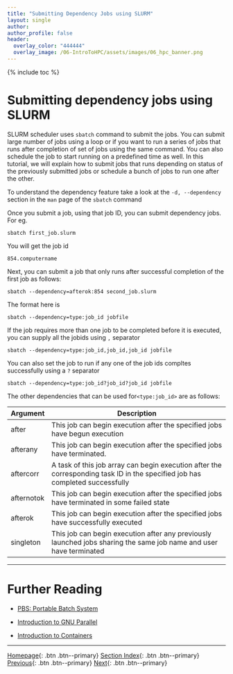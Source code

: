 ```yaml
---
title: "Submitting Dependency Jobs using SLURM"
layout: single
author:
author_profile: false
header:
  overlay_color: "444444"
  overlay_image: /06-IntroToHPC/assets/images/06_hpc_banner.png
---
```


{% include toc %}


# Submitting dependency jobs using SLURM

SLURM scheduler uses `sbatch` command to submit the jobs. You can submit large number of jobs using a loop or if you want to run a series of jobs that runs after completion of set of jobs using the same command. You can also schedule the job to start running on a predefined time as well. In this tutorial, we will explain how to submit jobs that runs depending on status of the previously submitted jobs or schedule a bunch of jobs to run one after the other.

To understand the dependency feature take a look at the `-d, --dependency` section in the `man` page of the `sbatch` command


Once you submit a job, using that job ID, you can submit dependency jobs. For eg.
```
sbatch first_job.slurm
```
You will get the job id
```
854.computername
```
Next, you can submit a job that only runs after successful completion of the first job as follows:
```
sbatch --dependency=afterok:854 second_job.slurm
```

The format here is
```
sbatch --dependency=type:job_id jobfile
```

If the job requires more than one job to be completed before it is executed, you can supply all the jobids using `,` separator
```
sbatch --dependency=type:job_id,job_id,job_id jobfile
```

You can also set the job to run if any one of the job ids compltes successfully using a `?` separator
```
sbatch --dependency=type:job_id?job_id?job_id jobfile
```

The other dependencies that can be used for`<type:job_id>` are as follows:

| Argument | Description |
| --- | --- |
| after | This job can begin execution after the specified jobs have begun execution |
| afterany | This job can begin execution after the specified jobs have terminated. |
| aftercorr | A task of this job array can begin execution after the corresponding task ID in the specified job has completed successfully |
| afternotok | This job can begin execution after the specified jobs have terminated in some failed state |
| afterok | This job can begin execution after the specified jobs have successfully executed |
| singleton | This job can begin execution after any previously launched jobs sharing the same job name and user have terminated |






___
# Further Reading
* [PBS: Portable Batch System](../02-PBS/01-pbs-basics)

* [Introduction to GNU Parallel](../../06-PARALLEL/01-introduction-to-gnu-parallel)
* [Introduction to Containers](../../07-CONTAINERS/00-introduction-to-containers)

___

[Homepage](../../../index.md){: .btn  .btn--primary}
[Section Index](../../00-IntroToHPC-LandingPage){: .btn  .btn--primary}
[Previous](03-slurm-1-tutorial-job-submission){: .btn  .btn--primary}
[Next](../02-PBS/01-pbs-basics){: .btn  .btn--primary}
